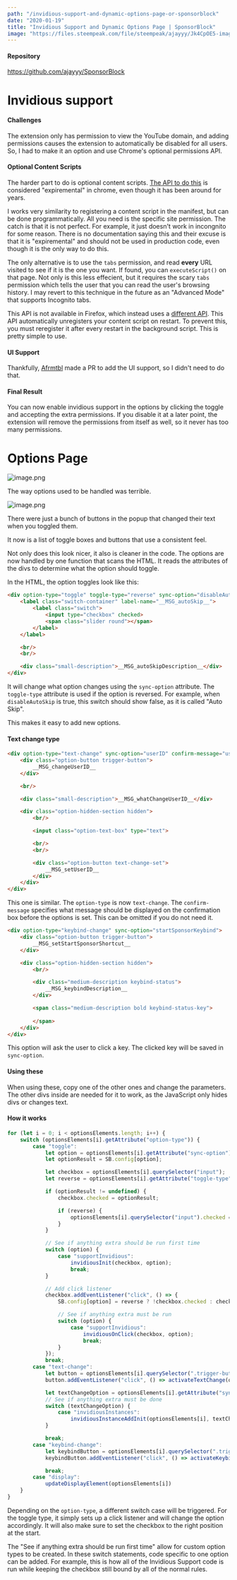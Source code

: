 ```yaml
---
path: "/invidious-support-and-dynamic-options-page-or-sponsorblock"
date: "2020-01-19"
title: "Invidious Support and Dynamic Options Page | SponsorBlock"
image: "https://files.steempeak.com/file/steempeak/ajayyy/Jk4CpOE5-image.png"
---
```


#### Repository
https://github.com/ajayyy/SponsorBlock

# Invidious support

#### Challenges

The extension only has permission to view the YouTube domain, and adding permissions causes the extension to automatically be disabled for all users. So, I had to make it an option and use Chrome's optional permissions API.

#### Optional Content Scripts

The harder part to do  is optional content scripts. [The API to do this](https://developer.chrome.com/extensions/declarativeContent#type-RequestContentScript) is considered "expiremental" in chrome, even though it has been around for years. 

I works very similarity to registering a content script in the manifest, but can be done programmatically. All you need is the specific site permission. The catch is that it is not perfect. For example, it just doesn't work in incongnito for some reason. There is no documentation saying this and their excuse is that it is "expiremental" and should not be used in production code, even though it is the only way to do this.

The only alternative is to use the `tabs` permission, and read **every** URL visited to see if it is the one you want. If found, you can `executeScript()` on that page. Not only is this less effecient, but it requires the scary `tabs` permission which tells the user that you can read the user's browsing history. I may revert to this technique in the future as an "Advanced Mode" that supports Incognito tabs.

This API is not available in Firefox, which instead uses a [different API](https://developer.mozilla.org/en-US/docs/Mozilla/Add-ons/WebExtensions/API/contentScripts/register). This API automatically unregisters your content script on restart. To prevent this, you must reregister it after every restart in the background script. This is pretty simple to use.

#### UI Support

Thankfully, [Afrmtbl](https://github.com/ajayyy/SponsorBlock/pull/181) made a PR to add the UI support, so I didn't need to do that.

#### Final Result

You can now enable invidious support in the options by clicking the toggle and accepting the extra permissions. If you disable it at a later point, the extension will remove the permissions from itself as well, so it never has too many permissions.

# Options Page

![image.png](https://files.steempeak.com/file/steempeak/ajayyy/Jk4CpOE5-image.png)

The way options used to be handled was terrible.

![image.png](https://files.steempeak.com/file/steempeak/ajayyy/vxlmT38X-image.png)

There were just a bunch of buttons in the popup that changed their text when you toggled them.

It now is a list of toggle boxes and buttons that use a consistent feel.

Not only does this look nicer, it also is cleaner in the code. The options are now handled by one function that scans the HTML. It reads the attributes of the divs to determine what the option should toggle.

In the HTML, the option toggles look like this:

```html
<div option-type="toggle" toggle-type="reverse" sync-option="disableAutoSkip">
	<label class="switch-container" label-name="__MSG_autoSkip__">
		<label class="switch">
			<input type="checkbox" checked>
			<span class="slider round"></span>
		</label>
	</label>

	<br/>
	<br/>

	<div class="small-description">__MSG_autoSkipDescription__</div>
</div>
```

It will change what option changes using the `sync-option` attribute. The `toggle-type` attribute is used if the option is reversed. For example, when `disableAutoSkip` is true, this switch should show false, as it is called "Auto Skip".

This makes it easy to add new options.

#### Text change type

```html
<div option-type="text-change" sync-option="userID" confirm-message="userIDChangeWarning">
	<div class="option-button trigger-button">
		__MSG_changeUserID__
	</div>

	<br/>

	<div class="small-description">__MSG_whatChangeUserID__</div>

	<div class="option-hidden-section hidden">
		<br/>

		<input class="option-text-box" type="text">

		<br/>
		<br/>

		<div class="option-button text-change-set">
			__MSG_setUserID__
		</div>
	</div>
</div>
```

This one is similar. The `option-type` is now `text-change`. The `confirm-message` specifies what message should be displayed on the confirmation box before the options is set. This can be omitted if you do not need it.

```html
<div option-type="keybind-change" sync-option="startSponsorKeybind">
	<div class="option-button trigger-button">
		__MSG_setStartSponsorShortcut__
	</div>

	<div class="option-hidden-section hidden">
		<br/>

		<div class="medium-description keybind-status">
			__MSG_keybindDescription__
		</div>

		<span class="medium-description bold keybind-status-key">
			
		</span>
	</div>
</div>
```

This option will ask the user to click a key. The clicked key will be saved in `sync-option`.

#### Using these

When using these, copy one of the other ones and change the parameters. The other divs inside are needed for it to work, as the JavaScript only hides divs or changes text.

#### How it works

```js
for (let i = 0; i < optionsElements.length; i++) {
    switch (optionsElements[i].getAttribute("option-type")) {
        case "toggle": 
            let option = optionsElements[i].getAttribute("sync-option");
            let optionResult = SB.config[option];

            let checkbox = optionsElements[i].querySelector("input");
            let reverse = optionsElements[i].getAttribute("toggle-type") === "reverse";

            if (optionResult != undefined) {
                checkbox.checked = optionResult;

                if (reverse) {
                    optionsElements[i].querySelector("input").checked = !optionResult;
                }
            }

            // See if anything extra should be run first time
            switch (option) {
                case "supportInvidious":
                    invidiousInit(checkbox, option);
                    break;
            }

            // Add click listener
            checkbox.addEventListener("click", () => {
                SB.config[option] = reverse ? !checkbox.checked : checkbox.checked;

                // See if anything extra must be run
                switch (option) {
                    case "supportInvidious":
                        invidiousOnClick(checkbox, option);
                        break;
                }
            });
            break;
        case "text-change":
            let button = optionsElements[i].querySelector(".trigger-button");
            button.addEventListener("click", () => activateTextChange(optionsElements[i]));

            let textChangeOption = optionsElements[i].getAttribute("sync-option");
            // See if anything extra must be done
            switch (textChangeOption) {
                case "invidiousInstances":
                    invidiousInstanceAddInit(optionsElements[i], textChangeOption);
            }

            break;
        case "keybind-change":
            let keybindButton = optionsElements[i].querySelector(".trigger-button");
            keybindButton.addEventListener("click", () => activateKeybindChange(optionsElements[i]));

            break;
        case "display":
            updateDisplayElement(optionsElements[i])
    }
}
```

Depending on the `option-type`, a different switch case will be triggered. For the toggle type, it simply sets up a click listener and will change the option accordingly. It will also make sure to set the checkbox to the right position at the start.

The "See if anything extra should be run first time" allow for custom option types to be created. In these switch statements, code specific to one option can be added. For example, this is how all of the Invidious Support code is run while keeping the checkbox still bound by all of the normal rules.